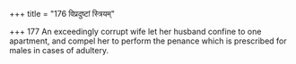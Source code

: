 +++
title = "176 विप्रदुष्टां स्त्रियम्"

+++
177	An exceedingly corrupt wife let her husband confine to one apartment, and compel her to perform the penance which is prescribed for males in cases of adultery.